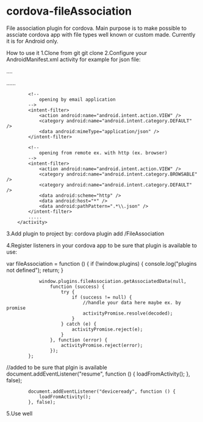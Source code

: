 # cordova-fileAssociation
File association plugin for cordova. Main purpose is to make possible to assciate cordova app with file types well known or custom made. Currently it is for Android only.


How to use it
1.Clone from git git clone 
2.Configure your AndroidManifest.xml activity for example for json file:

....

<activity android:configChanges="orientation|keyboardHidden|keyboard|screenSize|locale" android:label="@string/activity_name" android:launchMode="singleTask" android:name="MainActivity" android:theme="@android:style/Theme.DeviceDefault.NoActionBar" android:windowSoftInputMode="adjustResize">
            ......
           <!--
                opening by file browser
            -->
            <intent-filter>
                <action android:name="android.intent.action.VIEW" />
                <category android:name="android.intent.category.DEFAULT" />
                <data android:host="*" android:pathPattern=".*\.json" android:scheme="file" />
            </intent-filter>

            <!--
                opening by email application
            -->
            <intent-filter>
                <action android:name="android.intent.action.VIEW" />
                <category android:name="android.intent.category.DEFAULT" />
                <data android:mimeType="application/json" />
            </intent-filter>

            <!--
                opening from remote ex. with http (ex. browser)
            -->
            <intent-filter>
                <action android:name="android.intent.action.VIEW" />
                <category android:name="android.intent.category.BROWSABLE" />
                <category android:name="android.intent.category.DEFAULT" />
                <data android:scheme="http" />
                <data android:host="*" />
                <data android:pathPattern=".*\\.json" />
            </intent-filter>
            .....
        </activity>
        
  </activity>      
  
  3.Add plugin to project by:
  cordova plugin add <path to plugin location>/FileAssociation
  
  4.Register listeners in your cordova app to be sure that plugin is available to use:
  
   var fileAssociation = function () {
                if (!window.plugins) {
                    console.log("plugins not defined");
                    return;
                }

                window.plugins.fileAssociation.getAssociatedData(null,
                    function (success) {
                        try {
                            if (success != null) {
                                //handle your data here maybe ex. by promise 
                                activityPromise.resolve(decoded);
                            }
                        } catch (e) {
                            activityPromise.reject(e);
                        }
                    }, function (error) {
                        activityPromise.reject(error);
                    });
            };
  
  //added to be sure that plgin is available
  document.addEventListener("resume", function () {
                loadFromActivity();
            }, false);

            document.addEventListener("deviceready", function () {
                loadFromActivity();
            }, false);
  
  5.Use well 
  
  
